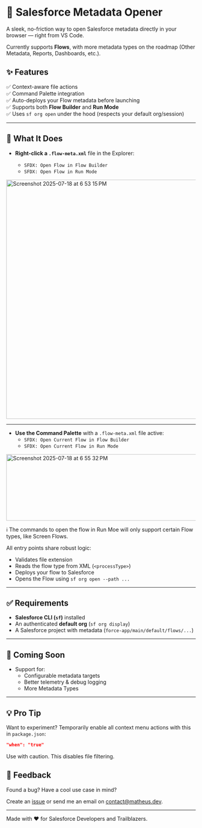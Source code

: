 # 🚀 Salesforce Metadata Opener

A sleek, no-friction way to open Salesforce metadata directly in your browser — right from VS Code.

Currently supports **Flows**, with more metadata types on the roadmap (Other Metadata, Reports, Dashboards, etc.).

## ✨ Features

✅ Context-aware file actions  
✅ Command Palette integration  
✅ Auto-deploys your Flow metadata before launching  
✅ Supports both **Flow Builder** and **Run Mode**  
✅ Uses `sf org open` under the hood (respects your default org/session)

---

## 🧠 What It Does

- **Right-click a `.flow-meta.xml`** file in the Explorer:

  - `SFDX: Open Flow in Flow Builder`
  - `SFDX: Open Flow in Run Mode`

<img width="726" height="637" alt="Screenshot 2025-07-18 at 6 53 15 PM" src="https://github.com/user-attachments/assets/d2ad9bdc-2eec-4f7d-97a7-f06287200474" />

--- 

- **Use the Command Palette** with a `.flow-meta.xml` file active:
  - `SFDX: Open Current Flow in Flow Builder`
  - `SFDX: Open Current Flow in Run Mode`

<img width="754" height="177" alt="Screenshot 2025-07-18 at 6 55 32 PM" src="https://github.com/user-attachments/assets/73f0d216-3fb3-458c-8391-ca2f992e9e98" />


ℹ The commands to open the flow in Run Moe will only support certain Flow types, like Screen Flows.

All entry points share robust logic:

- Validates file extension
- Reads the flow type from XML (`<processType>`)
- Deploys your flow to Salesforce
- Opens the Flow using `sf org open --path ...`

---

## ✅ Requirements

- **Salesforce CLI (`sf`)** installed
- An authenticated **default org** (`sf org display`)
- A Salesforce project with metadata (`force-app/main/default/flows/...`)

---

## 🔮 Coming Soon

- Support for:
  - Configurable metadata targets
  - Better telemetry & debug logging
  - More Metadata Types

---

## 💡 Pro Tip

Want to experiment?
Temporarily enable all context menu actions with this in `package.json`:

```json
"when": "true"
```

Use with caution. This disables file filtering.

## 📣 Feedback

Found a bug? Have a cool use case in mind?

Create an [issue](https://github.com/gitmatheus/sf-metadata-opener/issues) or send me an email on contact@matheus.dev.

---

Made with ❤️ for Salesforce Developers and Trailblazers.
